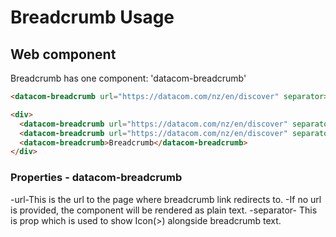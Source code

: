 # Breadcrumb Usage

## Web component

Breadcrumb has one component: 'datacom-breadcrumb'

```html
<datacom-breadcrumb url="https://datacom.com/nz/en/discover" separator>Breadcrumb</datacom-breadcrumb>
```

```html
<div>
  <datacom-breadcrumb url="https://datacom.com/nz/en/discover" separator>Breadcrumb</datacom-breadcrumb>
  <datacom-breadcrumb url="https://datacom.com/nz/en/discover" separator>Breadcrumb</datacom-breadcrumb>
  <datacom-breadcrumb>Breadcrumb</datacom-breadcrumb>
</div>
```
### Properties - datacom-breadcrumb

-url-This is the url to the page where breadcrumb link redirects to.
-If no url is provided, the component will be rendered as plain text.
-separator- This is prop which is used to show Icon(>) alongside breadcrumb text.

